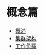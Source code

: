 # 概念篇

- [概述](concepts/overview/_index.md) 
- [集群架构](concepts/cluster-architecture/_index.md)
- [工作负载](concepts/workloads/_index.md)

